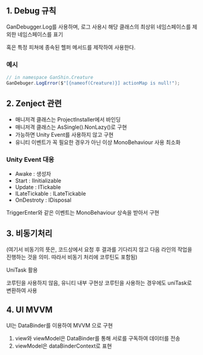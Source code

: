 
## 1. Debug 규칙

GanDebugger.Log를 사용하며, 로그 사용시 해당 클래스의 최상위 네임스페이스를 제외한 네임스페이스를 표기

혹은 특정 피쳐에 종속된 헬퍼 메서드를 제작하여 사용한다.

### 예시


```C#
// in namespace GanShin.Creature
GanDebuger.LogError($"[{nameof(Creature)}] actionMap is null!");
```

## 2. Zenject 관련

- 매니저격 클래스는 ProjectInstaller에서 바인딩
- 매니저격 클래스는 AsSingle().NonLazy()로 구현
- 가능하면 Unity Event를 사용하지 않고 구현
- 유니티 이벤트가 꼭 필요한 경우가 아닌 이상 MonoBehaviour 사용 최소화

### Unity Event 대응

- Awake : 생성자
- Start : IInitializable
- Update : ITickable
- ILateTickable : ILateTickable
- OnDestroty : IDisposal

TriggerEnter와 같은 이벤트는 MonoBehaviour 상속을 받아서 구현

## 3. 비동기처리

(여기서 비동기의 뜻은, 코드상에서 요청 후 결과를 기다리지 않고 다음 라인의 작업을 진행하는 것을 의미. 따라서 비동기 처리에 코루틴도 포함됨)

UniTask 활용

코루틴을 사용하지 않음, 유니티 내부 구현상 코루틴을 사용하는 경우에도 uniTask로 변환하여 사용

## 4. UI MVVM

UI는 DataBinder를 이용하여 MVVM 으로 구현

1. view와 viewModel은 DataBinder를 통해 서로를 구독하여 데이터를 전송
1. viewModel은 dataBinderContext로 표현
